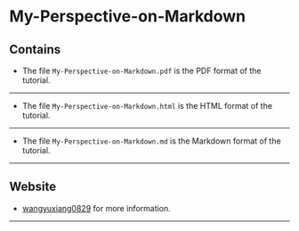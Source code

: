 # My-Perspective-on-Markdown

## Contains

* The file `My-Perspective-on-Markdown.pdf` is the PDF format of the tutorial.



---



* The file `My-Perspective-on-Markdown.html` is the HTML format of the tutorial.



---



* The file `My-Perspective-on-Markdown.md` is the Markdown format of the tutorial.



---



## Website

* [wangyuxiang0829](https://wangyuxiang0829.github.io) for more information.



---


